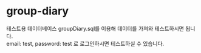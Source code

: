 # group-diary
테스트용 데이터베이스 groupDiary.sql를 이용해 데이터를 가져와 테스트하시면 됩니다. <br/>
email: test, password: test 로 로그인하시면 테스트하실 수 있습니다.